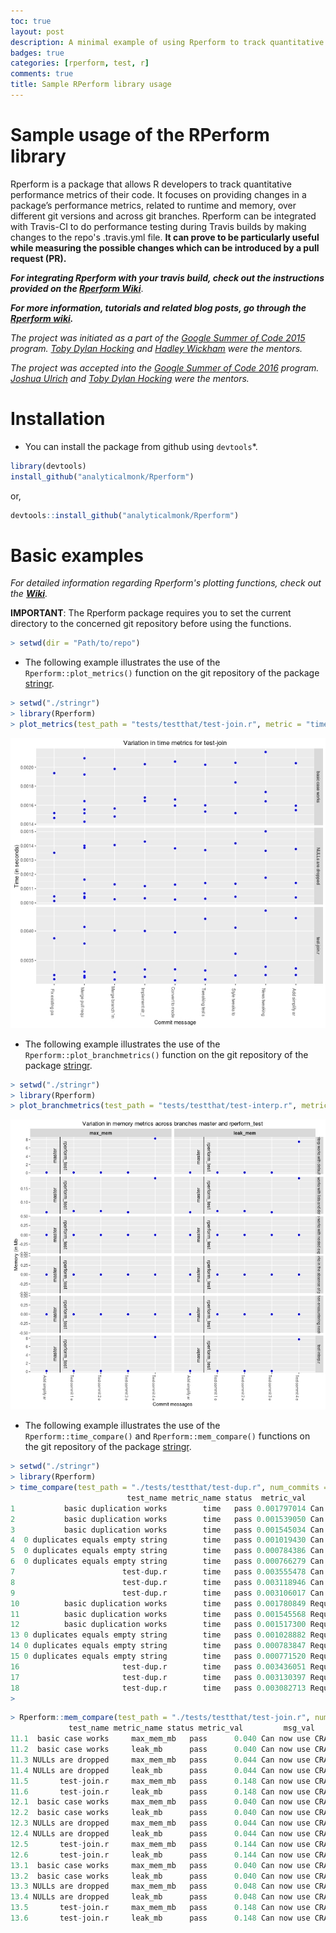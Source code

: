```yaml
---
toc: true
layout: post
description: A minimal example of using Rperform to track quantitative performance metrics of code
badges: true
categories: [rperform, test, r]
comments: true
title: Sample RPerform library usage
---
```


# Sample usage of the RPerform library

Rperform is a package that allows R developers to track quantitative performance metrics of their code. It focuses on providing changes in a package’s performance metrics, related to runtime and memory, over different git versions and across git branches. Rperform can be integrated with Travis-CI to do performance testing during Travis builds by making changes to the repo's .travis.yml file. **It can prove to be particularly useful while measuring the possible changes which can be introduced by a pull request (PR).**

**_For integrating Rperform with your travis build, check out the instructions provided on the [Rperform Wiki](https://github.com/analyticalmonk/Rperform/wiki/Integrating-Rperform-with-Travis-CI)_**.

**_For more information, tutorials and related blog posts, go through the [Rperform wiki](https://github.com/analyticalmonk/Rperform/wiki/Integrating-Rperform-with-Travis-CI)._**

_The project was initiated as a part of the [Google Summer of Code 2015](https://github.com/rstats-gsoc/gsoc2015/wiki/Test-timings-on-Travis) program. [Toby Dylan Hocking](https://github.com/tdhock) and [Hadley Wickham](https://github.com/hadley) were the mentors._


_The project was accepted into the [Google Summer of Code 2016](https://github.com/rstats-gsoc/gsoc2016/wiki/Rperform:-Performance-analysis-of-R-package-code) program. [Joshua Ulrich](https://github.com/joshuaulrich) and [Toby Dylan Hocking](https://github.com/tdhock) were the mentors._


# Installation

- You can install the package from github using `devtools`*.

``` r
library(devtools)
install_github("analyticalmonk/Rperform")
```

or,

```r
devtools::install_github("analyticalmonk/Rperform")
```

# Basic examples

_For detailed information regarding Rperform's plotting functions, check out the **[Wiki](https://github.com/analyticalmonk/Rperform/wiki/Plotting-package-metrics-with-Rperform)**._

**IMPORTANT**: The Rperform package requires you to set the current directory to the concerned git repository before using the functions.

```r
> setwd(dir = "Path/to/repo")
```

- The following example illustrates the use of the `Rperform::plot_metrics()` function on the git repository of the package [stringr](https://github.com/tdhock/stringr).

```r
> setwd("./stringr")
> library(Rperform)
> plot_metrics(test_path = "tests/testthat/test-join.r", metric = "time", num_commits = 10, save_data = FALSE, save_plots = FALSE)
```
![time plot](images/Rplot_time.jpeg)

- The following example illustrates the use of the `Rperform::plot_branchmetrics()` function on the git repository of the package [stringr](https://github.com/tdhock/stringr).

```r
> setwd("./stringr")
> library(Rperform)
> plot_branchmetrics(test_path = "tests/testthat/test-interp.r", metric = "memory", branch1 = "rperform_test", branch2 = "master", save_data = F, save_plots = F)
```
![memory plot](images/Rplot_branchmem.jpeg)


- The following example illustrates the use of the `Rperform::time_compare()` and `Rperform::mem_compare()` functions on the git repository of the package [stringr](https://github.com/tdhock/stringr).

```r
> setwd("./stringr")
> library(Rperform)
> time_compare(test_path = "./tests/testthat/test-dup.r", num_commits = 2)
                          test_name metric_name status  metric_val         msg_val           date_time
1           basic duplication works        time   pass 0.001797014 Can now use CRA 2015-01-08 14:09:43
2           basic duplication works        time   pass 0.001539050 Can now use CRA 2015-01-08 14:09:43
3           basic duplication works        time   pass 0.001545034 Can now use CRA 2015-01-08 14:09:43
4  0 duplicates equals empty string        time   pass 0.001019430 Can now use CRA 2015-01-08 14:09:43
5  0 duplicates equals empty string        time   pass 0.000784386 Can now use CRA 2015-01-08 14:09:43
6  0 duplicates equals empty string        time   pass 0.000766279 Can now use CRA 2015-01-08 14:09:43
7                        test-dup.r        time   pass 0.003555478 Can now use CRA 2015-01-08 14:09:43
8                        test-dup.r        time   pass 0.003118946 Can now use CRA 2015-01-08 14:09:43
9                        test-dup.r        time   pass 0.003106017 Can now use CRA 2015-01-08 14:09:43
10          basic duplication works        time   pass 0.001780849 Require latest  2015-01-08 14:03:37
11          basic duplication works        time   pass 0.001545568 Require latest  2015-01-08 14:03:37
12          basic duplication works        time   pass 0.001517300 Require latest  2015-01-08 14:03:37
13 0 duplicates equals empty string        time   pass 0.001028882 Require latest  2015-01-08 14:03:37
14 0 duplicates equals empty string        time   pass 0.000783847 Require latest  2015-01-08 14:03:37
15 0 duplicates equals empty string        time   pass 0.000771520 Require latest  2015-01-08 14:03:37
16                       test-dup.r        time   pass 0.003436051 Require latest  2015-01-08 14:03:37
17                       test-dup.r        time   pass 0.003130397 Require latest  2015-01-08 14:03:37
18                       test-dup.r        time   pass 0.003082713 Require latest  2015-01-08 14:03:37
> 
```

```r
> Rperform::mem_compare(test_path = "./tests/testthat/test-join.r", num_commits = 1)
             test_name metric_name status metric_val         msg_val           date_time
11.1  basic case works     max_mem_mb   pass      0.040 Can now use CRA 2015-01-08 14:09:43
11.2  basic case works     leak_mb      pass      0.040 Can now use CRA 2015-01-08 14:09:43
11.3 NULLs are dropped     max_mem_mb   pass      0.044 Can now use CRA 2015-01-08 14:09:43
11.4 NULLs are dropped     leak_mb      pass      0.044 Can now use CRA 2015-01-08 14:09:43
11.5       test-join.r     max_mem_mb   pass      0.148 Can now use CRA 2015-01-08 14:09:43
11.6       test-join.r     leak_mb      pass      0.148 Can now use CRA 2015-01-08 14:09:43
12.1  basic case works     max_mem_mb   pass      0.040 Can now use CRA 2015-01-08 14:09:43
12.2  basic case works     leak_mb      pass      0.040 Can now use CRA 2015-01-08 14:09:43
12.3 NULLs are dropped     max_mem_mb   pass      0.044 Can now use CRA 2015-01-08 14:09:43
12.4 NULLs are dropped     leak_mb      pass      0.044 Can now use CRA 2015-01-08 14:09:43
12.5       test-join.r     max_mem_mb   pass      0.144 Can now use CRA 2015-01-08 14:09:43
12.6       test-join.r     leak_mb      pass      0.144 Can now use CRA 2015-01-08 14:09:43
13.1  basic case works     max_mem_mb   pass      0.040 Can now use CRA 2015-01-08 14:09:43
13.2  basic case works     leak_mb      pass      0.040 Can now use CRA 2015-01-08 14:09:43
13.3 NULLs are dropped     max_mem_mb   pass      0.048 Can now use CRA 2015-01-08 14:09:43
13.4 NULLs are dropped     leak_mb      pass      0.048 Can now use CRA 2015-01-08 14:09:43
13.5       test-join.r     max_mem_mb   pass      0.148 Can now use CRA 2015-01-08 14:09:43
13.6       test-join.r     leak_mb      pass      0.148 Can now use CRA 2015-01-08 14:09:43
```
